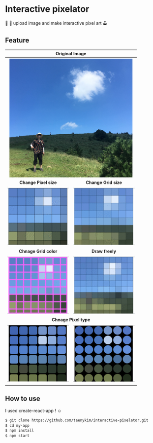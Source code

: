# Interactive pixelator

🌇 🌃 upload image and make interactive pixel art 🕹

## Feature

<table width='500px' >
<tr>
<th colspan="2">Original Image</th>
</tr>
<tr>
<th colspan="2">
<img width='400px' src="./images/original.jpg"/></th>
</tr>
<tr>
<td align="center"><strong>Change Pixel size</strong></td>
<td align="center"><strong>Change Grid size</strong></td>
</tr>
<tr>
<td align="center">
<img width='200px' src="./images/pixelsize1.gif">
</td>
<td align="center">
<img width='200px' src="./images/gridsize1.gif">
</td>
</tr>
<tr>
<td align="center"><strong>Chnage Grid color</strong></td>
<td align="center"><strong>Draw freely</strong></td>
</tr>
<tr>
<td align="center">
<img width='200px' src="./images/gridcolor1.gif">
</td>
<td align="center">
<img width='200px' src="./images/drawing1.gif">
</td>
</tr>
<tr>
<td colspan="2" align="center"><strong>Chnage Pixel type</strong></td>
</tr>
<tr>
<td align="center">
<img width='200px' src="./images/pixeltype1.png">
</td>
<td align="center">
<img width='200px' src="./images/pixeltype2.png">
</td>
</tr>
</table>

## How to use

I used create-react-app ! ☺️

```BASH
$ git clone https://github.com/taenykim/interactive-pixelator.git
$ cd my-app
$ npm install
$ npm start
```

